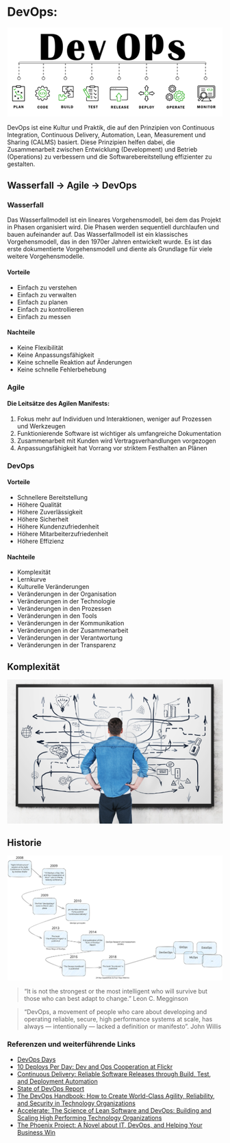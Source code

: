# DevOps:

![DevOps](../99_assets/images/devops-stream.jpeg)

DevOps ist eine Kultur und Praktik, die auf den Prinzipien von Continuous Integration, Continuous Delivery, Automation, Lean, Measurement und Sharing (CALMS) basiert. Diese Prinzipien helfen dabei, die Zusammenarbeit zwischen Entwicklung (Development) und Betrieb (Operations) zu verbessern und die Softwarebereitstellung effizienter zu gestalten.


## Wasserfall -> Agile -> DevOps

### Wasserfall

Das Wasserfallmodell ist ein lineares Vorgehensmodell, bei dem das Projekt in Phasen organisiert wird. Die Phasen werden sequentiell durchlaufen und bauen aufeinander auf. Das Wasserfallmodell ist ein klassisches Vorgehensmodell, das in den 1970er Jahren entwickelt wurde. Es ist das erste dokumentierte Vorgehensmodell und diente als Grundlage für viele weitere Vorgehensmodelle.

#### Vorteile
- Einfach zu verstehen
- Einfach zu verwalten
- Einfach zu planen
- Einfach zu kontrollieren
- Einfach zu messen

#### Nachteile
- Keine Flexibilität
- Keine Anpassungsfähigkeit
- Keine schnelle Reaktion auf Änderungen
- Keine schnelle Fehlerbehebung

### Agile

#### Die Leitsätze des Agilen Manifests:
1. Fokus mehr auf Individuen und Interaktionen, weniger auf Prozessen und Werkzeugen
2. Funktionierende Software ist wichtiger als umfangreiche Dokumentation
3. Zusammenarbeit mit Kunden wird Vertragsverhandlungen vorgezogen
4. Anpassungsfähigkeit hat Vorrang vor striktem Festhalten an Plänen


### DevOps

#### Vorteile
- Schnellere Bereitstellung
- Höhere Qualität
- Höhere Zuverlässigkeit
- Höhere Sicherheit
- Höhere Kundenzufriedenheit
- Höhere Mitarbeiterzufriedenheit
- Höhere Effizienz

#### Nachteile
- Komplexität
- Lernkurve
- Kulturelle Veränderungen
- Veränderungen in der Organisation
- Veränderungen in der Technologie
- Veränderungen in den Prozessen
- Veränderungen in den Tools
- Veränderungen in der Kommunikation
- Veränderungen in der Zusammenarbeit
- Veränderungen in der Verantwortung
- Veränderungen in der Transparenz

## Komplexität
![DevOps Komplexität](../99_assets/images/devops-complexity.jpeg)

## Historie
![DevOps Historie](../99_assets/images/devops-history.svg)


> “It is not the strongest or the most intelligent who will survive but those who can best adapt to change.” Leon C. Megginson

> “DevOps, a movement of people who care about developing and operating reliable, secure, high performance systems at scale, has always — intentionally — lacked a definition or manifesto”. John Willis

### Referenzen und weiterführende Links

- [DevOps Days](https://devopsdays.org/)
- [10 Deploys Per Day: Dev and Ops Cooperation at Flickr](https://www.youtube.com/watch?v=LdOe18KhtT4)
- [Continuous Delivery: Reliable Software Releases through Build, Test, and Deployment Automation](https://www.goodreads.com/book/show/8686650-continuous-delivery)
- [State of DevOps Report](https://puppet.com/resources/report/state-of-devops-report)
- [The DevOps Handbook: How to Create World-Class Agility, Reliability, and Security in Technology Organizations](https://www.goodreads.com/book/show/26083308-the-devops-handbook)
- [Accelerate: The Science of Lean Software and DevOps: Building and Scaling High Performing Technology Organizations](https://www.goodreads.com/book/show/39080433-accelerate)
- [The Phoenix Project: A Novel about IT, DevOps, and Helping Your Business Win](https://www.goodreads.com/book/show/17255186-the-phoenix-project)
